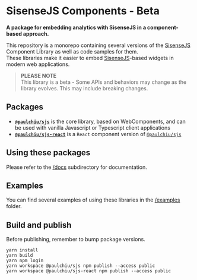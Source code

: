 # SisenseJS Components - Beta

**A package for embedding analytics with SisenseJS in a component-based approach.**

This repository is a monorepo containing several versions of the [SisenseJS] Component Library as well as code samples for them.  
These libraries make it easier to embed [SisenseJS]-based widgets in modern web applications.

> **PLEASE NOTE**  
> This library is a beta - Some APIs and behaviors may change as the library evolves. This may include breaking changes.

## Packages

 - **[`@paulchiu/sjs`]** is the core library, based on WebComponents, and can be used with vanilla Javascript or Typescript client applications
 - **[`@paulchiu/sjs-react`]** is a `React` component version of [`@paulchiu/sjs`]

## Using these packages

Please refer to the [/docs](/docs/) subdirectory for documentation.

## Examples

You can find several examples of using these libraries in the [/examples](/examples/) folder.


[SisenseJS]: https://sisense.dev/guides/embedding/sisense.js.html  "SisenseJS documentation"
[`@paulchiu/sjs`]: https://github.com/sisense/sisensejs-components/pkgs/npm/sjs
[`@paulchiu/sjs-react`]: https://github.com/sisense/sisensejs-components/pkgs/npm/sjs-react

## Build and publish

Before publishing, remember to bump package versions.

```shell
yarn install
yarn build
yarn npm login
yarn workspace @paulchiu/sjs npm publish --access public
yarn workspace @paulchiu/sjs-react npm publish --access public
```